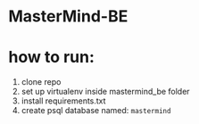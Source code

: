 # MasterMind-BE


# how to run: 
1) clone repo
2) set up virtualenv inside mastermind_be folder
3) install requirements.txt
4) create psql database named: `mastermind`

